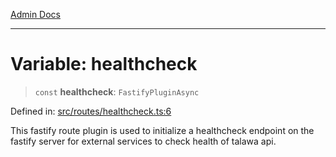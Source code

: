 [Admin Docs](/)

***

# Variable: healthcheck

> `const` **healthcheck**: `FastifyPluginAsync`

Defined in: [src/routes/healthcheck.ts:6](https://github.com/Sourya07/talawa-api/blob/61a1911602b2f0aac7635e08ae2918f4f768e8ff/src/routes/healthcheck.ts#L6)

This fastify route plugin is used to initialize a healthcheck endpoint on the fastify server for external services to check health of talawa api.
